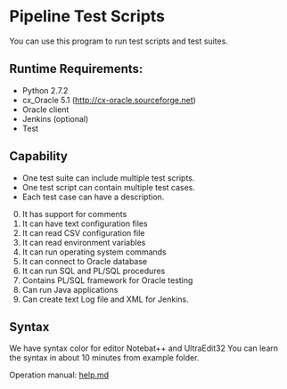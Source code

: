 # Pipeline Test Scripts

You can use this program to run test scripts and test suites.

## Runtime Requirements: 

* Python 2.7.2
* cx_Oracle 5.1 (http://cx-oracle.sourceforge.net)
* Oracle client
* Jenkins (optional)
* Test

## Capability

* One test suite can include multiple test scripts.
* One test script can contain multiple test cases.
* Each test case can have a description.

0. It has support for comments
1. It can have text configuration files
2. It can read CSV configuration file
3. It can read environment variables
4. It can run operating system commands
5. It can connect to Oracle database
6. It can run SQL and PL/SQL procedures
7. Contains PL/SQL framework for Oracle testing
8. Can run Java applications
9. Can create text Log file and XML for Jenkins.

## Syntax
We have syntax color for editor Notebat++ and UltraEdit32
You can learn the syntax in about 10 minutes from example folder.


Operation manual: [help.md](help.md)
